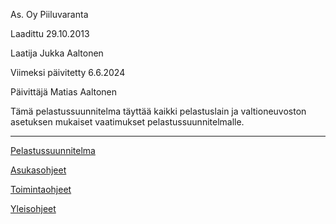 As. Oy Piiluvaranta

Laadittu 29.10.2013

Laatija Jukka Aaltonen

Viimeksi päivitetty 6.6.2024

Päivittäjä Matias Aaltonen

Tämä pelastussuunnitelma täyttää kaikki pelastuslain ja valtioneuvoston asetuksen mukaiset vaatimukset pelastussuunnitelmalle.

---

[Pelastussuunnitelma](Pelastussuunnitelma)

[Asukasohjeet](Asukasohjeet)

[Toimintaohjeet](Toimintaohjeet)

[Yleisohjeet](Yleisohjeet)

